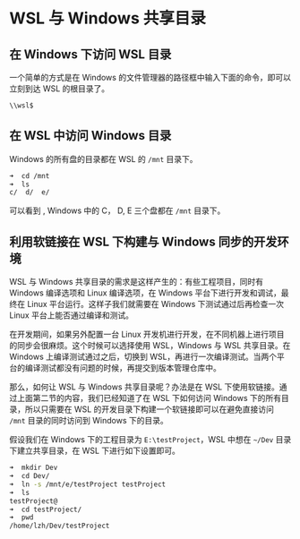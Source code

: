 # WSL 与 Windows 共享目录

## 在 Windows 下访问 WSL 目录

一个简单的方式是在 Windows 的文件管理器的路径框中输入下面的命令，即可以立刻到达 WSL 的根目录了。

``` powershell
\\wsl$
```

## 在 WSL 中访问 Windows 目录

Windows 的所有盘的目录都在 WSL 的 `/mnt` 目录下。

```bash
➜  cd /mnt
➜  ls
c/  d/  e/
```

可以看到 , Windows 中的 C， D, E 三个盘都在 `/mnt` 目录下。

## 利用软链接在 WSL 下构建与 Windows 同步的开发环境

WSL 与 Windows 共享目录的需求是这样产生的：有些工程项目，同时有 Windows 编译选项和 Linux 编译选项，在 Windows 平台下进行开发和调试，最终在 Linux 平台运行。这样子我们就需要在 Windows 下测试通过后再检查一次 Linux 平台上能否通过编译和测试。

在开发期间，如果另外配置一台 Linux 开发机进行开发，在不同机器上进行项目的同步会很麻烦。这个时候可以选择使用 WSL，Windows 与 WSL 共享目录。在 Windows 上编译测试通过之后，切换到 WSL，再进行一次编译测试。当两个平台的编译测试都没有问题的时候，再提交到版本管理仓库中。

那么，如何让 WSL 与 Windows 共享目录呢？办法是在 WSL 下使用软链接。通过上面第二节的内容，我们已经知道了在 WSL 下如何访问 Windows 下的所有目录，所以只需要在 WSL 的开发目录下构建一个软链接即可以在避免直接访问 `/mnt` 目录的同时访问到 Windows 下的目录。

假设我们在 Windows 下的工程目录为 `E:\testProject`，WSL 中想在 `~/Dev` 目录下建立共享目录，在 WSL 下进行如下设置即可。

``` bash
➜  mkdir Dev
➜  cd Dev/
➜  ln -s /mnt/e/testProject testProject
➜  ls
testProject@
➜  cd testProject/
➜  pwd
/home/lzh/Dev/testProject
```



